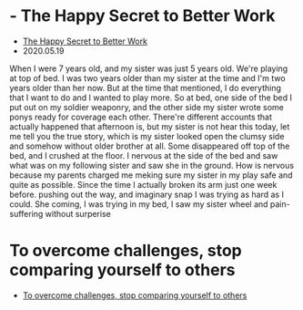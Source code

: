 # - The Happy Secret to Better Work
- [The Happy Secret to Better Work](https://www.ted.com/talks/shawn_achor_the_happy_secret_to_better_work)
- 2020.05.19

When I were 7 years old, and my sister was just 5 years old. We're playing at top of  bed. I was two years older than my sister at the time and I'm two years older than her now. But at the time that mentioned, I do everything that I want to do and I wanted to play more. So at bed, one side of the bed I put out on my soldier weaponry, and the other side my sister wrote some ponys ready for coverage each other. There're different accounts that actually happened that afternoon is, but my sister is not hear this today, let me tell you the true story, which is my sister looked open the clumsy side and somehow without older brother at all. Some disappeared off top of the bed, and I crushed at the floor. I nervous at the side of the bed and saw what was on my following sister and saw she in the ground. How is nervous because my parents charged me meking sure my sister in my play safe and quite as possible. Since the time I actually broken its arm just one week before.
pushing out the way, and imaginary snap
I was trying as hard as I could. She coming, I was trying in my bed, I saw my sister wheel and pain-suffering without surperise



# To overcome challenges, stop comparing yourself to others
- [To overcome challenges, stop comparing yourself to others](https://www.ted.com/talks/dean_furness_to_overcome_challenges_stop_comparing_yourself_to_others/up-next)